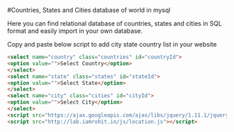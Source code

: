 
#Countries, States and Cities database of world in mysql

Here you can find relational database of countries, states and cities in SQL format and easily import in your own database.

Copy and paste below script to add city state country list in your website

```html
<select name="country" class="countries" id="countryId">
<option value="">Select Country</option>
</select>
<select name="state" class="states" id="stateId">
<option value="">Select State</option>
</select>
<select name="city" class="cities" id="cityId">
<option value="">Select City</option>
</select>
<script src="https://ajax.googleapis.com/ajax/libs/jquery/1.11.1/jquery.min.js"></script>
<script src="http://lab.iamrohit.in/js/location.js"></script>
```  
